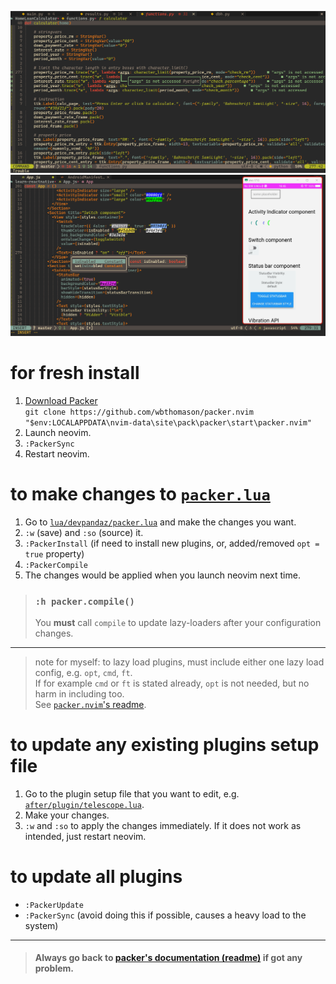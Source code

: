 ![python tkinter with neovim](./screenshots/screenshot.png)\
![react native with neovim](./screenshots/screenshot3.png)

# for fresh install

1. [Download Packer](https://github.com/wbthomason/packer.nvim#quickstart)
   \
   `git clone https://github.com/wbthomason/packer.nvim "$env:LOCALAPPDATA\nvim-data\site\pack\packer\start\packer.nvim"`
2. Launch neovim.
3. `:PackerSync`
4. Restart neovim.

# to make changes to [`packer.lua`](https://github.com/devpandaz/nvim/blob/main/lua/devpandaz/packer.lua)

1. Go to
   [`lua/devpandaz/packer.lua`](https://github.com/devpandaz/nvim/blob/main/lua/devpandaz/packer.lua)
   and make the changes you want.
2. `:w` (save) and `:so` (source) it.
3. `:PackerInstall` (if need to install new plugins, or, added/removed
   `opt = true` property)
4. `:PackerCompile`
5. The changes would be applied when you launch neovim next time.

> ### `:h packer.compile()`
>
> You **must** call `compile` to update lazy-loaders after your configuration
> changes.

---

> note for myself: to lazy load plugins, must include either one lazy load
> config, e.g. `opt`, `cmd`, `ft`.\
> If for example `cmd` or `ft` is stated already, `opt` is not needed, but no
> harm in including too.\
> See
> [`packer.nvim`'s readme](https://github.com/wbthomason/packer.nvim/blob/1d0cf98a561f7fd654c970c49f917d74fafe1530/README.md?plain=1#LL394C42-L394C42).

# to update any existing plugins setup file

1. Go to the plugin setup file that you want to edit, e.g.
   [`after/plugin/telescope.lua`](https://github.com/devpandaz/nvim/blob/main/after/plugin/telescope.lua).
2. Make your changes.
3. `:w` and `:so` to apply the changes immediately. If it does not work as
   intended, just restart neovim.

# to update all plugins

- `:PackerUpdate`
- `:PackerSync` (avoid doing this if possible, causes a heavy load to the
  system)

---

> #### Always go back to [packer's documentation (readme)](https://github.com/devpandaz/nvim/blob/main/lua/devpandaz/packer.lua) if got any problem.
